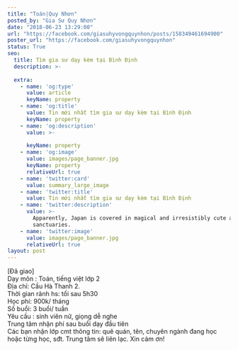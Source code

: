 ```yaml
---
title: "Toán|Quy Nhơn"
posted_by: "Gia Sư Quy Nhơn"
date: "2018-06-23 13:29:00"
url: "https://facebook.com/giasuhyvongquynhon/posts/158349461694900"
poster_url: "https://facebook.com/giasuhyvongquynhon"
status: True
seo:
  title: Tìm gia sư dạy kèm tại Bình Định
  description: >-
    
  extra:
    - name: 'og:type'
      value: article
      keyName: property
    - name: 'og:title'
      value: Tin mới nhất tìm gia sư dạy kèm tại Bình Định
      keyName: property
    - name: 'og:description'
      value: >-
        
      keyName: property
    - name: 'og:image'
      value: images/page_banner.jpg
      keyName: property
      relativeUrl: true
    - name: 'twitter:card'
      value: summary_large_image
    - name: 'twitter:title'
      value: Tin mới nhất tìm gia sư dạy kèm tại Bình Định
    - name: 'twitter:description'
      value: >-
        Apparently, Japan is covered in magical and irresistibly cute animal
        sanctuaries.
    - name: 'twitter:image'
      value: images/page_banner.jpg
      relativeUrl: true
layout: post
---
```

[Đã giao]<br>Dạy môn : Toán, tiếng việt lớp 2<br>Địa chỉ: Cầu Hà Thanh 2.<br>Thời gian rảnh hs: tối sau 5h30<br>Học phí: 900k/ tháng<br>Số buổi: 3 buổi/ tuần<br>Yêu cầu : sinh viên nữ, giọng dễ nghe<br>Trung tâm nhận phí sau buổi dạy đầu tiên<br>Các bạn nhận lớp cmt thông tin: quê quán, tên, chuyên ngành đang học hoặc từng học, sđt. Trung tâm sẽ liên lạc. Xin cảm ơn!
